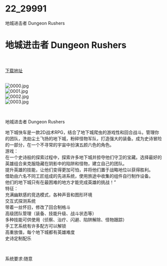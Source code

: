 # 22_29991
地城进击者 Dungeon Rushers
# 地城进击者 Dungeon Rushers
 <br/></br>
[下载地址](https://www.switch520.cc/article/29991 "下载地址")
<br/></br>

<p><img title="0000.jpg" src="https://www.switch520.cc/muke_img/2022_04_20_53adcf50a2d24.jpg" alt="0000.jpg"><br>
<img title="0001.jpg" src="https://www.switch520.cc/muke_img/2022_04_20_2a5bf6b071857.jpg" alt="0001.jpg"><br>
<img title="0002.jpg" src="https://www.switch520.cc/muke_img/2022_04_20_d2a61cbe2e444.jpg" alt="0002.jpg"><br>
<img title="0003.jpg" src="https://www.switch520.cc/muke_img/2022_04_20_51d753d37f12e.jpg" alt="0003.jpg"></p>
<p>&nbsp;</p>
<p>地城进击者 Dungeon Rushers</p>
<p>地下城快车是一款2D战术RPG，结合了地下城爬虫的游戏性和回合战斗。管理你的团队，洗劫尘土飞扬的地下城，粉碎怪物军队，打造强大的装备。成为史诗冒险的一部分，在一个不寻常的宇宙中扮演五颜六色的角色。<br>
游戏：<br>
在一个史诗般的探索过程中，探索许多地下城并掠夺他们守卫的宝藏。选择最好的英雄组合来克服隐藏在阴影中的陷阱和怪物，建立自己的团队。<br>
提升英雄的技能，让他们变得更加可怕，并将他们置于战略地位以获得胜利。<br>
借助由六名不同工匠组成的先进系统，使用旅途中收集的组件自行制作设备。<br>
他们的地下城只有在最困难的地方才能完成英雄的挑战！”<br>
特征：<br>
充满幽默感的竞选模式，各种声音和图形环境<br>
交互式探测系统<br>
带着一丝怀旧，修改了回合制格斗<br>
高级团队管理（装备、技能升级、战斗状态等）<br>
多种技能可供使用（侦察、治疗、闪避、陷阱解除、怪物跟踪）<br>
手工艺系统有许多配方可以解锁<br>
高重放值，每个地下城都有英雄难度<br>
史诗定制配乐</p>
<p>&nbsp;</p>
<p>系统要求:随意</p>



